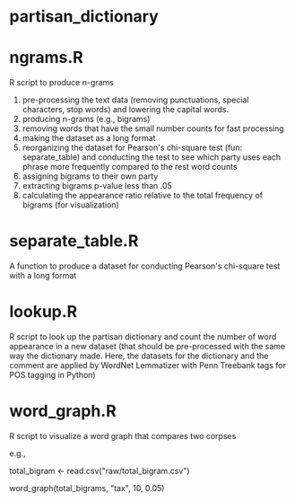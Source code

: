 # partisan_dictionary

# ngrams.R 
R script to produce n-grams 

1) pre-processing the text data (removing punctuations, special characters, stop words) and lowering the capital words.
2) producing n-grams (e.g., bigrams)
3) removing words that have the small number counts for fast processing
4) making the dataset as a long format
5) reorganizing the dataset for Pearson's chi-square test (fun: separate_table) and conducting the test to see which party uses each phrase more frequently compared to the rest word counts
6) assigning bigrams to their own party
7) extracting bigrams p-value less than .05
8) calculating the appearance ratio relative to the total frequency of bigrams (for visualization)

# separate_table.R
A function to produce a dataset for conducting Pearson's chi-square test with a long format

# lookup.R
R script to look up the partisan dictionary and count the number of word appearance in a new dataset (that should be pre-processed with the same way the dictionary made. Here, the datasets for the dictionary and the comment are applied by WordNet Lemmatizer with Penn Treebank tags for POS tagging in Python)

# word_graph.R
R script to visualize a word graph that compares two corpses

e.g.,

total_bigram <- read.csv("raw/total_bigram.csv")

word_graph(total_bigrams, "tax", 10, 0.05)